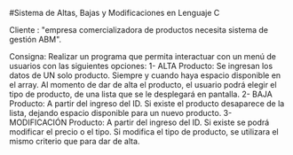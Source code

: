 #Sistema de Altas, Bajas y Modificaciones en Lenguaje C

Cliente : "empresa comercializadora de productos necesita sistema de gestión ABM". 

Consigna:
Realizar un programa que permita interactuar con un menú de usuarios con las siguientes opciones:
1-    ALTA Producto: Se ingresan los datos de UN solo producto. Siempre y cuando haya espacio disponible en el array. Al momento de dar de alta el producto, el usuario podrá elegir el tipo de producto, de una lista que se le desplegará en pantalla.
2-    BAJA Producto: A partir del ingreso del ID. Si existe el producto desaparece de la lista, dejando espacio disponible para un nuevo producto.
3-    MODIFICACIÓN Producto: A partir del ingreso del ID. Si existe se podrá modificar el precio o el tipo. Si modifica el tipo de producto, se utilizara el mismo criterio que para dar de alta.
